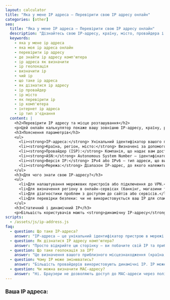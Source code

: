 ```yaml
---
layout: calculator
title: "Яка у мене IP адреса — Перевірити свою IP адресу онлайн"
categories: [other]
seo:
  title: "Яка у мене IP адреса — Перевірити свою IP адресу онлайн"
  description: "Дізнайтесь свою IP-адресу, країну, місто, провайдера і тип з'єднання. Простий онлайн сервіс для визначення IP на комп’ютері або телефоні."
  keywords:
    - яка у мене ip адреса
    - яка моя ip адреса онлайн
    - перевірити ip адресу
    - де знайти ip адресу комп'ютера
    - ip адреса як визначити
    - ip геолокація
    - визначити ip
    - чий ip
    - що таке ip адреса
    - як дізнатися ip адресу
    - ip провайдер
    - ip місто
    - як перевірити ip
    - ip комп'ютера
    - інтернет ip адреса
    - ip тип з'єднання
  content: |
    <h2>Перевірити IP адресу та місце розташування</h2>
    <p>Цей онлайн калькулятор покаже вашу зовнішню IP-адресу, країну, регіон, місто, провайдера та тип підключення до Інтернету.</p>
    <h3>Пояснення параметрів</h3>
    <ul>
      <li><strong>IP-адреса:</strong> Унікальний ідентифікатор вашого пристрою в Інтернеті.</li>
      <li><strong>Країна, регіон, місто:</strong> Визначені за допомогою геолокації IP — можуть бути приблизними.</li>
      <li><strong>Провайдер (ISP):</strong> Компанія, що надає вам доступ до Інтернету.</li>
      <li><strong>ASN:</strong> Autonomous System Number — ідентифікатор мережевого блоку, що належить провайдеру.</li>
      <li><strong>Версія IP:</strong> IPv4 або IPv6 — тип адреси, що використовується для підключення.</li>
      <li><strong>Мережа:</strong> Діапазон IP-адрес, до якого належить ваша IP (CIDR).</li>
    </ul>
    <h3>Для чого знати свою IP-адресу?</h3>
    <ul>
      <li>Для налаштування мережевих пристроїв або підключення до VPN.</li>
      <li>Для визначення регіону в онлайн-сервісах (банкінг, магазини тощо).</li>
      <li>Для діагностики проблем з доступом до сайтів або сервісів.</li>
      <li>Для перевірки безпеки: чи не використовується ваш IP для спаму або атак.</li>
    </ul>
    <h3>Статичний і динамічний IP</h3>
    <p>Більшість користувачів мають <strong>динамічну IP-адресу</strong>, яка змінюється після кожного підключення. <strong>Статична IP</strong> не змінюється — зазвичай її використовують сервери або компанії.</p>    
scripts:
  - /assets/js/ip-address.js
faq:
  - question: Що таке IP-адреса?
    answer: "IP-адреса — це унікальний ідентифікатор пристрою в мережі Інтернет. Вона може бути динамічною або статичною, публічною або локальною."
  - question: Як дізнатися IP адресу комп'ютера?
    answer: "Просто відкрийте цю сторінку — ви побачите свій IP та приблизне розташування автоматично."
  - question: Що таке геолокація за IP?
    answer: "Це визначення вашого приблизного місцезнаходження (країна, місто) за допомогою IP-адреси."
  - question: Чому IP може змінюватись?
    answer: "Більшість провайдерів використовують динамічні IP. IP може також змінюватися при використанні VPN, мобільного інтернету або після перезавантаження модему."
  - question: Чи можна визначити MAC-адресу?
    answer: "Ні. Браузери не дозволяють доступ до MAC-адреси через політику конфіденційності та безпеки."
---
```

<div class="calculator-block">
  <h3 style="font-size:1.2em; font-weight:bold; margin-bottom:0.5em;">
    Ваша IP адреса:
  </h3>
  <div class="result" id="ip-address-wrapper" style="margin-top:2em;"></div>
</div>
